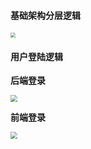 #### 基础架构分层逻辑

<img src="http://xy.liruoning.cn/images/mall-1.png" style="zoom:50%;" />

#### 用户登陆逻辑

**后端登录**

<img src="http://xy.liruoning.cn/images/mall-2.png" style="zoom:67%;" />

**前端登录**

<img src="http://xy.liruoning.cn/images/mall-3.png" style="zoom:67%;" />